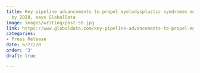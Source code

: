 ```yaml
---
title: Key pipeline advancements to propel myelodysplastic syndromes market to $2.4bn
  by 2028, says GlobalData
image: images/writing/post-55.jpg
link: https://www.globaldata.com/key-pipeline-advancements-to-propel-myelodysplastic-syndromes-market-to-2-4bn-by-2028-says-globaldata/
categories:
- Press Release
date: 6/27/20
order: '3'
draft: true

---
```


